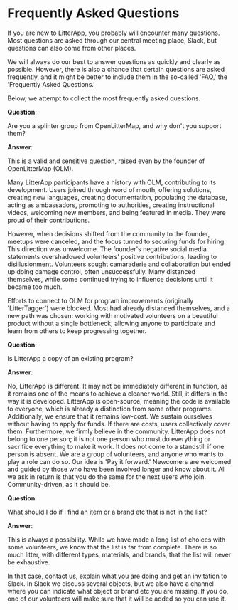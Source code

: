 # Frequently Asked Questions

If you are new to LitterApp, you probably will encounter many questions. Most questions are asked through our central meeting place, Slack, but questions can also come from other places.

We will always do our best to answer questions as quickly and clearly as possible. However, there is also a chance that certain questions are asked frequently, and it might be better to include them in the so-called 'FAQ,' the 'Frequently Asked Questions.'

Below, we attempt to collect the most frequently asked questions.

**Question**: 

Are you a splinter group from OpenLitterMap, and why don't you support them?

**Answer**:

This is a valid and sensitive question, raised even by the founder of OpenLitterMap (OLM).

Many LitterApp participants have a history with OLM, contributing to its development. Users joined through word of mouth, offering solutions, creating new languages, creating documentation, populating the database, acting as ambassadors, promoting to authorities, creating instructional videos, welcoming new members, and being featured in media. They were proud of their contributions.

However, when decisions shifted from the community to the founder, meetups were canceled, and the focus turned to securing funds for hiring. This direction was unwelcome. The founder's negative social media statements overshadowed volunteers' positive contributions, leading to disillusionment. Volunteers sought camaraderie and collaboration but ended up doing damage control, often unsuccessfully. Many distanced themselves, while some continued trying to influence decisions until it became too much.

Efforts to connect to OLM for program improvements (originally 'LitterTagger') were blocked. Most had already distanced themselves, and a new path was chosen: working with motivated volunteers on a beautiful product without a single bottleneck, allowing anyone to participate and learn from others to keep progressing together.


**Question**: 

Is LitterApp a copy of an existing program?

**Answer**:

No, LitterApp is different. It may not be immediately different in function, as it remains one of the means to achieve a cleaner world. Still, it differs in the way it is developed. LitterApp is open-source, meaning the code is available to everyone, which is already a distinction from some other programs. Additionally, we ensure that it remains low-cost. We sustain ourselves without having to apply for funds. If there are costs, users collectively cover them. Furthermore, we firmly believe in the community. LitterApp does not belong to one person; it is not one person who must do everything or sacrifice everything to make it work. It does not come to a standstill if one person is absent. We are a group of volunteers, and anyone who wants to play a role can do so. Our idea is 'Pay it forward.' Newcomers are welcomed and guided by those who have been involved longer and know about it. All we ask in return is that you do the same for the next users who join. Community-driven, as it should be.

**Question**: 

What should I do if I find an item or a brand etc that is not in the list?

**Answer**:

This is always a possibility. While we have made a long list of choices with some volunteers, we know that the list is far from complete. There is so much litter, with different types, materials, and brands, that the list will never be exhaustive.

In that case, contact us, explain what you are doing and get an invitation to Slack. In Slack we discuss several objects, but we also have a channel where you can indicate what object or brand etc you are missing. If you do, one of our volunteers will make sure that it will be added so you can use it.
